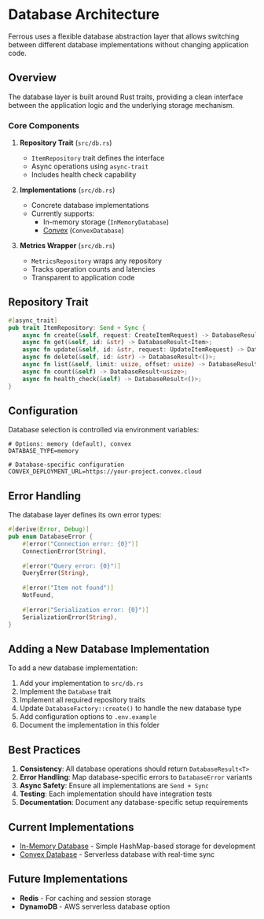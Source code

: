 # Database Architecture

Ferrous uses a flexible database abstraction layer that allows switching between different database implementations without changing application code.

## Overview

The database layer is built around Rust traits, providing a clean interface between the application logic and the underlying storage mechanism.

### Core Components

1. **Repository Trait** (`src/db.rs`)
   - `ItemRepository` trait defines the interface
   - Async operations using `async-trait`
   - Includes health check capability

2. **Implementations** (`src/db.rs`)
   - Concrete database implementations
   - Currently supports:
     - In-memory storage (`InMemoryDatabase`)
     - [Convex](./convex.md) (`ConvexDatabase`)

3. **Metrics Wrapper** (`src/db.rs`)
   - `MetricsRepository` wraps any repository
   - Tracks operation counts and latencies
   - Transparent to application code

## Repository Trait

```rust
#[async_trait]
pub trait ItemRepository: Send + Sync {
    async fn create(&self, request: CreateItemRequest) -> DatabaseResult<Item>;
    async fn get(&self, id: &str) -> DatabaseResult<Item>;
    async fn update(&self, id: &str, request: UpdateItemRequest) -> DatabaseResult<Item>;
    async fn delete(&self, id: &str) -> DatabaseResult<()>;
    async fn list(&self, limit: usize, offset: usize) -> DatabaseResult<Vec<Item>>;
    async fn count(&self) -> DatabaseResult<usize>;
    async fn health_check(&self) -> DatabaseResult<()>;
}
```


## Configuration

Database selection is controlled via environment variables:

```env
# Options: memory (default), convex
DATABASE_TYPE=memory

# Database-specific configuration
CONVEX_DEPLOYMENT_URL=https://your-project.convex.cloud
```

## Error Handling

The database layer defines its own error types:

```rust
#[derive(Error, Debug)]
pub enum DatabaseError {
    #[error("Connection error: {0}")]
    ConnectionError(String),
    
    #[error("Query error: {0}")]
    QueryError(String),
    
    #[error("Item not found")]
    NotFound,
    
    #[error("Serialization error: {0}")]
    SerializationError(String),
}
```

## Adding a New Database Implementation

To add a new database implementation:

1. Add your implementation to `src/db.rs`
2. Implement the `Database` trait
3. Implement all required repository traits
4. Update `DatabaseFactory::create()` to handle the new database type
5. Add configuration options to `.env.example`
6. Document the implementation in this folder

## Best Practices

1. **Consistency**: All database operations should return `DatabaseResult<T>`
2. **Error Handling**: Map database-specific errors to `DatabaseError` variants
3. **Async Safety**: Ensure all implementations are `Send + Sync`
4. **Testing**: Each implementation should have integration tests
5. **Documentation**: Document any database-specific setup requirements

## Current Implementations

- [In-Memory Database](./in-memory.md) - Simple HashMap-based storage for development
- [Convex Database](./convex.md) - Serverless database with real-time sync

## Future Implementations

- **Redis** - For caching and session storage
- **DynamoDB** - AWS serverless database option